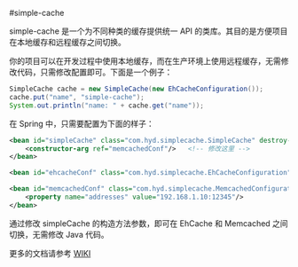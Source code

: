 #simple-cache

simple-cache 是一个为不同种类的缓存提供统一 API 的类库。其目的是方便项目在本地缓存和远程缓存之间切换。

你的项目可以在开发过程中使用本地缓存，而在生产环境上使用远程缓存，无需修改代码，只需修改配置即可。下面是一个例子：

```java
SimpleCache cache = new SimpleCache(new EhCacheConfiguration());
cache.put("name", "simple-cache");
System.out.println("name: " + cache.get("name"));
```

在 Spring 中，只需要配置为下面的样子：

```xml
<bean id="simpleCache" class="com.hyd.simplecache.SimpleCache" destroy-method="close">
    <constructor-arg ref="memcachedConf"/>   <!-- 修改这里 -->
</bean>

<bean id="ehcacheConf" class="com.hyd.simplecache.EhCacheConfiguration"/>

<bean id="memcachedConf" class="com.hyd.simplecache.MemcachedConfiguration">
    <property name="addresses" value="192.168.1.10:12345"/>
</bean>
```

通过修改 simpleCache 的构造方法参数，即可在 EhCache 和 Memcached 之间切换，无需修改 Java 代码。

更多的文档请参考 [WIKI](http://git.oschina.net/yidinghe/simple-cache/wikis/home)